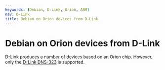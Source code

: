```yaml
---
keywords: [Debian, D-Link, Orion, ARM]
nav: D-Link
title: Debian on Orion devices from D-Link
---
```


<h1>Debian on Orion devices from D-Link</h1>

D-Link produces a number of devices based on an Orion chip.  However, only
the <a href = "dns-323/">D-Link DNS-323</a> is supported.

